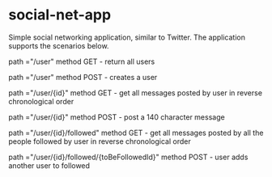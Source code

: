 # social-net-app
Simple social networking application, similar to Twitter. 
The application supports the scenarios below.

path ="/user" method GET - return all users

path ="/user" method POST - creates a user

path ="/user/{id}" method GET - get all messages posted by user in reverse chronological order

path ="/user/{id}" method POST - post a 140 character message

path ="/user/{id}/followed" method GET - get all messages posted by all the people followed by user in reverse chronological order

path ="/user/{id}/followed/{toBeFollowedId}" method POST - user adds another user to followed
